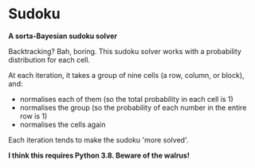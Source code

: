 # Sudoku

**A sorta-Bayesian sudoku solver**

Backtracking? Bah, boring. This sudoku solver works with a probability distribution for each cell.

At each iteration, it takes a group of nine cells (a row, column, or block), and:

* normalises each of them (so the total probability in each cell is 1)
* normalises the group (so the probability of each number in the entire row is 1)
* normalises the cells again

Each iteration tends to make the sudoku 'more solved'.

**I think this requires Python 3.8. Beware of the walrus!**
